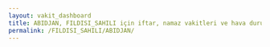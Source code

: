 ```yaml
---
layout: vakit_dashboard
title: ABIDJAN, FILDISI_SAHILI için iftar, namaz vakitleri ve hava durumu - ilçe/eyalet seç
permalink: /FILDISI_SAHILI/ABIDJAN/
---
```


<script type="text/javascript">
  var GLOBAL_COUNTRY = 'FILDISI_SAHILI';
  var GLOBAL_CITY = 'ABIDJAN';
  var GLOBAL_STATE = '';
  var lat = 72;
  var lon = 21;
</script>
